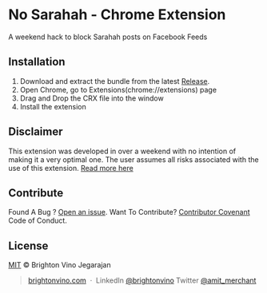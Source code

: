 # No Sarahah - Chrome Extension
A weekend hack to block Sarahah posts on Facebook Feeds

## Installation
1) Download and extract the bundle from the latest [Release](https://github.com/brightonvino/nosarahah/releases).
2) Open Chrome, go to Extensions(chrome://extensions) page
3) Drag and Drop the CRX file into the window
4) Install the extension

## Disclaimer
This extension was developed in over a weekend with no intention of making it a very optimal one. The user assumes all risks associated with the use of this extension. [Read more here](http://brightonvino.com/disclaimer/no-sarahah)

## Contribute
Found A Bug ? [Open an issue](https://github.com/brightonvino/NoSarahah/issues/new).
Want To Contribute? [Contributor Covenant](http://contributor-covenant.org/version/1/3/0/) Code of Conduct.

## License
[MIT](LICENSE) © Brighton Vino Jegarajan

> [brightonvino.com](https://www.brightonvino.com) &nbsp;&middot;&nbsp;
> LinkedIn [@brightonvino](https://www.linkedin.com/in/brightonvino/)
> Twitter [@amit_merchant](https://twitter.com/brightonvino)
